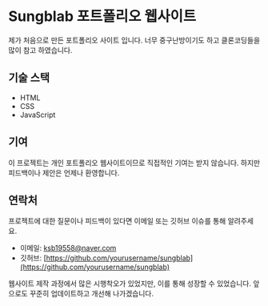 # Sungblab 포트폴리오 웹사이트

제가 처음으로 만든 포트폴리오 사이트 입니다. 너무 중구난방이기도 하고
클론코딩들을 많이 참고 하였습니다.

## 기술 스택

- HTML
- CSS
- JavaScript

## 기여

이 프로젝트는 개인 포트폴리오 웹사이트이므로 직접적인 기여는 받지 않습니다. 하지만 피드백이나 제안은 언제나 환영합니다.

## 연락처

프로젝트에 대한 질문이나 피드백이 있다면 이메일 또는 깃허브 이슈를 통해 알려주세요.

- 이메일: ksb19558@naver.com
- 깃허브: [https://github.com/yourusername/sungblab](https://github.com/yourusername/sungblab)

웹사이트 제작 과정에서 많은 시행착오가 있었지만, 이를 통해 성장할 수 있었습니다. 앞으로도 꾸준히 업데이트하고 개선해 나가겠습니다.
